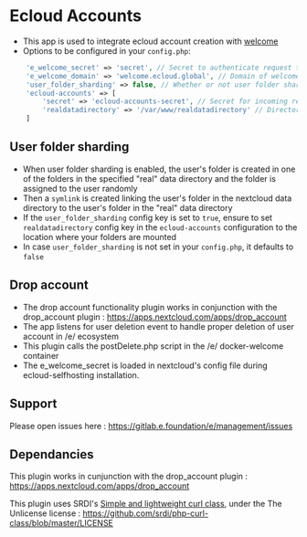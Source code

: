 # Ecloud Accounts

- This app is used to integrate ecloud account creation with [welcome](https://gitlab.e.foundation/e/infra/docker-welcome)
- Options to be configured in your `config.php`:
```php
    'e_welcome_secret' => 'secret', // Secret to authenticate request to the welcome server
    'e_welcome_domain' => 'welcome.ecloud.global', // Domain of welcome server
    'user_folder_sharding' => false, // Whether or not user folder sharding has to be enabled
    'ecloud-accounts' => [
        'secret' => 'ecloud-accounts-secret', // Secret for incoming requests to authenticate against
        'realdatadirectory' => '/var/www/realdatadirectory' // Directory where folders for sharding are mounted
    ]
```

## User folder sharding
- When user folder sharding is enabled, the user's folder is created in one of the folders in the specified "real" data directory and the folder is assigned to the user randomly
- Then a `symlink` is created linking the user's folder in the nextcloud data directory to the user's folder in the "real" data directory
- If the `user_folder_sharding` config key is set to `true`, ensure to set `realdatadirectory` config key in the `ecloud-accounts` configuration to the location where your folders are mounted 
- In case `user_folder_sharding` is not set in your `config.php`, it defaults to `false`

## Drop account

- The drop account functionality plugin works in conjunction with the drop_account plugin : https://apps.nextcloud.com/apps/drop_account
- The app listens for user deletion event to handle proper deletion of user account in /e/ ecosystem 
- This plugin calls the postDelete.php script in the /e/ docker-welcome container 
- The e_welcome_secret is loaded in nextcloud's config file during ecloud-selfhosting installation. 

## Support

Please open issues here : https://gitlab.e.foundation/e/management/issues

## Dependancies

This plugin works in cunjunction with the drop_account plugin : https://apps.nextcloud.com/apps/drop_account

This plugin uses SRDI's [Simple and lightweight curl class](https://github.com/srdi/php-curl-class), under the The Unlicense license : https://github.com/srdi/php-curl-class/blob/master/LICENSE